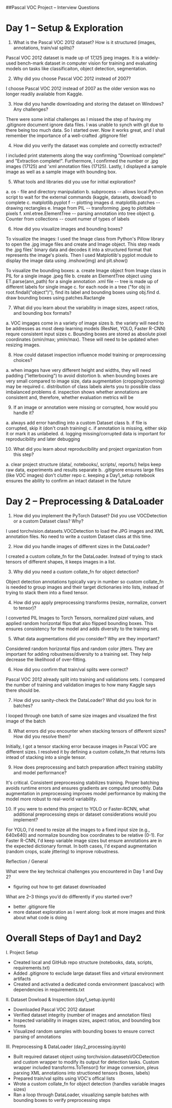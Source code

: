 ##Pascal VOC Project – Interview Questions
# Day 1 – Setup & Exploration

1. What is the Pascal VOC 2012 dataset? How is it structured (images, annotations, train/val splits)?

Pascal VOC 2012 dataset is made up of 17,125 jpeg images. It is a widely-used bench-mark dataset in computer vision for training and evaluating models on tasks like classificaiton, object detection, segmentation.

2. Why did you choose Pascal VOC 2012 instead of 2007?

I choose Pascal VOC 2012 instead of 2007 as the older version was no longer readily available from Kaggle.

3. How did you handle downloading and storing the dataset on Windows? Any challenges?

There were some initial challenges as I missed the step of having my .gitignore document ignore data files. I was unable to synch with git due to there being too much data. So I started over. Now it works great, and I shall remember the importance of a well-crafted .gitignore file!

4. How did you verify the dataset was complete and correctly extracted?

I included print statements along the way confirming "Download complete!" and "Extraction complete!". Furthermore, I confirmed the number or .jpg images (17125) and 'xml annotation files (17125). Lastly, I displayed a sample image as well as a sample image with bounding box.

5. What tools and libraries did you use for initial exploration?

a. os - file and directory manipulation
b. subprocess -- allows local Python script to wait for the external commands (kaggle, datasets, dowload) to complete
c. matplotlib.pyplot f -- plotting images
d. matplotlib.patches -- drawing rectangles
e. Image from PIL -- transforming .jpeg to plottable pixels
f. xml.etree.ElementTree -- parsing annotation into tree object
g. Counter from collections -- count numer of types of labels
   
6. How did you visualize images and bounding boxes?

To visualize the images:
I used the Image class from Python's Pillow library to open the .jpg image files and create and Image object. This step reads the .jpg files' binary data and decodes it into a structured format that represents the image's pixels.
Then I used Matplotlib's pyplot module to display the image data using .imshow(img) and plt.show()

To visualize the bounding boxes:
a. create Image object from Image class in PIL for a single image .jpeg file
b. create an ElementTree object using ET.parse(ann_path) for a single annotation .xml file -- tree is made up of different labels for single image
c. for each node in a tree ("for obj in root.findall("object")"), find its label and bounding boxes using obj.find
d. draw bounding boxes using patches.Ractangle


7. What did you learn about the variability in image sizes, aspect ratios, and bounding box formats?

a. VOC imgages come in a variety of image sizes
b. the variety will need to be addresses as most deep learning models (ResNet, YOLO, Faster R-CNN) requre consistent input sizes
c. Bounding boxes are stored as absolute pixel coordinates (xmin/max; ymin/max). These will need to be updated when resizing images.

8. How could dataset inspection influence model training or preprocessing choices?

a. when images have very different height and widths, they will need padding ("letterboxing") to avoid distortion 
b. when bounding boxes are very small compared to image size, data augmentation (cropping/zooming) may be required
c. distribution of class labels alerts you to possible class imbalanced problems
d. inspection shows whether annotations are consistent and, therefore, whether evaluation metrics will be

9. If an image or annotation were missing or corrupted, how would you handle it?

a. always add error handling into a custom Dataset class
b. if file is corrupted, skip it (don't crash training)
c. if annotation is missing, either skip it or mark it as unlabeled.
d. logging missing/corrupted data is important for reproducibility and later debugging

10. What did you learn about reproducibility and project organization from this step?

a. clear project structure (data/, notebooks/, scripts/, reports/) helps keep raw data, experiments and results separate
b. .gitignore ensures large files (like VOC images) don't clutter repo
c. keeping a Day1_setup notebook ensures the ability to confirm an intact dataset in the future

# Day 2 – Preprocessing & DataLoader

1. How did you implement the PyTorch Dataset? Did you use VOCDetection or a custom Dataset class? Why?

I used torchvision.datasets.VOCDetection to load the JPG images and XML annotation files. No need to write a custom Dataset class at this time.

2. How did you handle images of different sizes in the DataLoader?

I created a custom collate_fn for the DataLoader. Instead of trying to stack tensors of different shapes, it keeps images in a list. 

3. Why did you need a custom collate_fn for object detection?

Object detection annotations typically vary in number so custom collate_fn is needed to group images and their target dictionaries into lists, instead of trying to stack them into a fixed tensor.  

4. How did you apply preprocessing transforms (resize, normalize, convert to tensor)?

I converted PIL Images to Torch Tensors, normalized pizel values, and applied random horizontal flips that also flipped bounding boxes. This ensures consistency for the model and adds diversity to the training set. 

5. What data augmentations did you consider? Why are they important?

Considered random horizontal flips and random color jitters.
They are important for adding robustness/diversity to a training set. They help decrease the likelihood of over-fitting.

6. How did you confirm that train/val splits were correct?

Pascal VOC 2012 already split into training and validations sets. I compared the number of training and validation images to how many Kaggle says there should be.

7. How did you sanity-check the DataLoader? What did you look for in batches?

I looped through one batch of same size images and visualized the first image of the batch

8. What errors did you encounter when stacking tensors of different sizes? How did you resolve them?

Initially, I got a tensor stacking error because images in Pascal VOC are different sizes. I resolved it by defining a custom collate_fn that returns lists intead of stacking into a single tensor.

9. How does preprocessing and batch preparation affect training stability and model performance?

It's critical. Consistent preprocessing stabilizes training. Proper batching avoids runtime errors and ensures gradients are computed smoothly. Data augmentation in preprocessing improves model performance by making the model more robust to real-world variability.

10. If you were to extend this project to YOLO or Faster-RCNN, what additional preprocessing steps or dataset considerations would you implement?

For YOLO, I'd need to resize all the images to a fixed input size (e.g., 640x640) and normalize bounding box coordinates to be relative (0-1). For Faster R-CNN, I'd keep variable image sizes but ensure annotations are in the expected dictionary format. In both cases, I'd expand augmentation (random crops, scale jittering) to improve robustness.

Reflection / General

What were the key technical challenges you encountered in Day 1 and Day 2?
- figuring out how to get dataset downloaded

What are 2–3 things you’d do differently if you started over?
- better .gitignore file
- more dataset exploration as I went along: look at more images and think about what code is doing

# Overall Steps of Day1  and Day2
I. Project Setup
- Created local and GitHub repo structure (notebooks, data, scripts, requirements.txt)
- Added .gitignore to exclude large dataset files and virtural environment artifacts
- Created and activated a dedicated conda environment (pascalvoc) with dependencies in requirements.txt

II. Dataset Dowload & Inspection (day1_setup.ipynb)
- Downloaded Pascal VOC 2012 dataset
- Verified dataset integrity (number of images and annotation files)
- Inspected variability in images sizes, aspect ratios, and bounding box forms
- Visualized random samples with bounding boxes to ensure correct parsing of annotations

III. Preprocessing & DataLoader (day2_processing.ipynb)
- Built required dataset object using torchvision.datasetsVOCDetection and custom wrapper to modify its output for detection tasks. Custom wrapper included transforms.ToTensor() for image conversion, pleus parxing XML annotations into structioned tensors (boxes, labels) 
- Prepared train/val splits using VOC's offical lists
- Wrote a custom collate_fn for object detection (handles variable images sizes)
- Ran a loop through DataLoader, visualizing sample batches with bounding boxes to verify preprocessing steps
